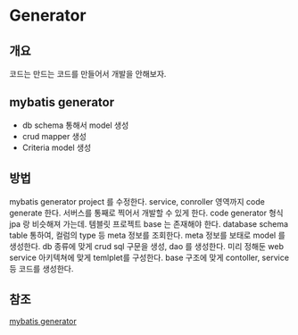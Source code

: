 Generator
============================

개요
-----------------
코드는 만드는 코드를 만들어서 개발을 안해보자.

mybatis generator
-------------------
- db schema 통해서 model 생성
- crud mapper 생성
- Criteria model 생성

방법
-----------------
mybatis generator project 를 수정한다.
service, conroller 영역까지 code generate 한다.
서버스를 통째로 찍어서 개발할 수 있게 한다.
code generator
형식
jpa 랑 비슷해져 가는데.
템블릿 프로젝트 base 는 존재해야 한다.
database schema table 통하여, 컬럼의 type 등 meta 정보를 조회한다.
meta 정보를 보태로 model 를 생성한다.
db 종류에 맞게 crud sql 구문을 생성, dao 를 생성한다.
미리 정해둔 web service 아키텍쳐에 맞게 temlplet를 구성한다.
base 구조에 맞게 contoller, service 등 코드를 생성한다.


참조
----------------
[mybatis generator](http://mybatis.github.io/generator/)

